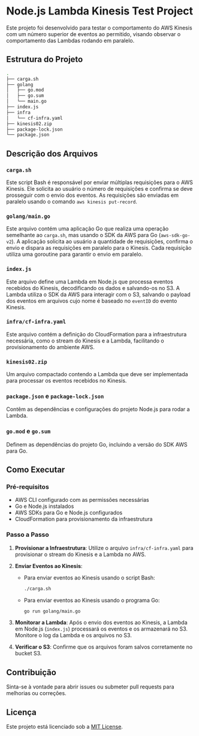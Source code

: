 
# Node.js Lambda Kinesis Test Project

Este projeto foi desenvolvido para testar o comportamento do AWS Kinesis com um número superior de eventos ao permitido, visando observar o comportamento das Lambdas rodando em paralelo.

## Estrutura do Projeto

```bash
.
├── carga.sh
├── golang
│   ├── go.mod
│   ├── go.sum
│   └── main.go
├── index.js
├── infra
│   └── cf-infra.yaml
├── kinesis02.zip
├── package-lock.json
└── package.json
```

## Descrição dos Arquivos

### `carga.sh`
Este script Bash é responsável por enviar múltiplas requisições para o AWS Kinesis. Ele solicita ao usuário o número de requisições e confirma se deve prosseguir com o envio dos eventos. As requisições são enviadas em paralelo usando o comando `aws kinesis put-record`.

### `golang/main.go`
Este arquivo contém uma aplicação Go que realiza uma operação semelhante ao `carga.sh`, mas usando o SDK da AWS para Go (`aws-sdk-go-v2`). A aplicação solicita ao usuário a quantidade de requisições, confirma o envio e dispara as requisições em paralelo para o Kinesis. Cada requisição utiliza uma goroutine para garantir o envio em paralelo.

### `index.js`
Este arquivo define uma Lambda em Node.js que processa eventos recebidos do Kinesis, decodificando os dados e salvando-os no S3. A Lambda utiliza o SDK da AWS para interagir com o S3, salvando o payload dos eventos em arquivos cujo nome é baseado no `eventID` do evento Kinesis.

### `infra/cf-infra.yaml`
Este arquivo contém a definição do CloudFormation para a infraestrutura necessária, como o stream do Kinesis e a Lambda, facilitando o provisionamento do ambiente AWS.

### `kinesis02.zip`
Um arquivo compactado contendo a Lambda que deve ser implementada para processar os eventos recebidos no Kinesis.

### `package.json` e `package-lock.json`
Contêm as dependências e configurações do projeto Node.js para rodar a Lambda.

### `go.mod` e `go.sum`
Definem as dependências do projeto Go, incluindo a versão do SDK AWS para Go.

## Como Executar

### Pré-requisitos

- AWS CLI configurado com as permissões necessárias
- Go e Node.js instalados
- AWS SDKs para Go e Node.js configurados
- CloudFormation para provisionamento da infraestrutura

### Passo a Passo

1. **Provisionar a Infraestrutura**: Utilize o arquivo `infra/cf-infra.yaml` para provisionar o stream do Kinesis e a Lambda no AWS.

2. **Enviar Eventos ao Kinesis**:
   - Para enviar eventos ao Kinesis usando o script Bash:  
     ```bash
     ./carga.sh
     ```
   - Para enviar eventos ao Kinesis usando o programa Go:
     ```bash
     go run golang/main.go
     ```

3. **Monitorar a Lambda**: Após o envio dos eventos ao Kinesis, a Lambda em Node.js (`index.js`) processará os eventos e os armazenará no S3. Monitore o log da Lambda e os arquivos no S3.

4. **Verificar o S3**: Confirme que os arquivos foram salvos corretamente no bucket S3.

## Contribuição

Sinta-se à vontade para abrir issues ou submeter pull requests para melhorias ou correções.

## Licença

Este projeto está licenciado sob a [MIT License](LICENSE).

